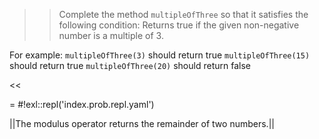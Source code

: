 >>Complete the method <code>multipleOfThree</code> so that it satisfies the following condition:
Returns true if the given non-negative number is a multiple of 3.
<p>For example:
<code>multipleOfThree(3)</code> should return true
<code>multipleOfThree(15)</code> should return true
<code>multipleOfThree(20)</code> should return false </p><<

= #!exl::repl('index.prob.repl.yaml')

||The modulus operator returns the remainder of two numbers.||
